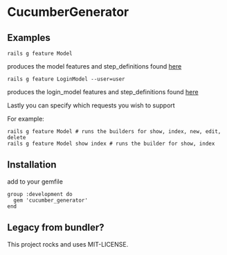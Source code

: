 # CucumberGenerator

## Examples

```
rails g feature Model
```
produces the model features and step_definitions found [here](https://github.com/johnmcconnell/cucumber_generator_app/tree/master/features)

```
rails g feature LoginModel --user=user
```

produces the login_model features and step_definitions found [here](https://github.com/johnmcconnell/cucumber_generator_app/tree/master/features)

Lastly you can specify which requests you wish to support

For example:

```
rails g feature Model # runs the builders for show, index, new, edit, delete
rails g feature Model show index # runs the builder for show, index
```

## Installation

add to your gemfile

```
group :development do
  gem 'cucumber_generator'
end
```

## Legacy from bundler?

This project rocks and uses MIT-LICENSE.
